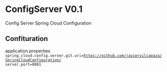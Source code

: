 # ConfigServer V0.1
Config Server Spring Cloud Configuration

## Confituration

application.properties
<code>
spring.cloud.config.server.git.uri=https://github.com/javiervilcapaza/SpringCloudConfiguration/
server.port=8081
</code>
